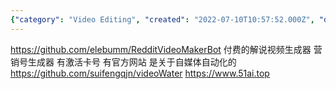 ```yaml
---
{"category": "Video Editing", "created": "2022-07-10T10:57:52.000Z", "date": "2022-07-10 10:57:52", "description": "This article discusses Simple Viral Video Generators, highlighting GitHub repositories for RedditVideoMakerBot and videoWater. Additionally, it provides a website link, 51ai.top, which is related to automated marketing.", "modified": "2022-08-18T16:25:03.780Z", "tags": ["popular video", "video generator"], "title": "Simple Viral Video Generators"}
---
```

https://github.com/elebumm/RedditVideoMakerBot
付费的解说视频生成器 营销号生成器
有激活卡号 有官方网站 是关于自媒体自动化的
https://github.com/suifengqjn/videoWater
https://www.51ai.top